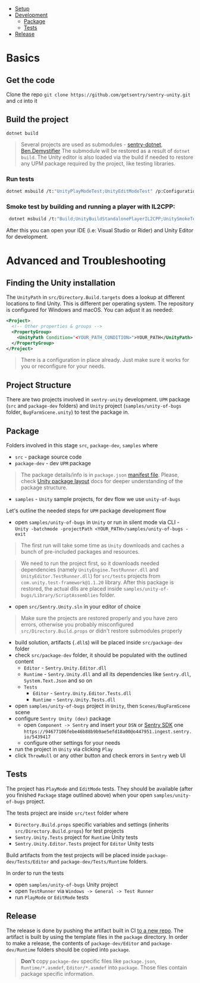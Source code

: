 * [Setup](#setup)
* [Development](#development)
	* [Package](#package)
	* [Tests](#tests)
* [Release](#release)

# Basics

## Get the code

Clone the repo `git clone https://github.com/getsentry/sentry-unity.git` and `cd` into it
   
## Build the project

`dotnet build`

> Several projects are used as submodules - [sentry-dotnet](https://github.com/getsentry/sentry-dotnet), [Ben.Demystifier](https://github.com/benaadams/Ben.Demystifier)
> The submodule will be restored as a result of `dotnet build`. 
> The Unity editor is also loaded via the build if needed to restore any UPM package required by the project, like testing libraries.

### Run tests

```sh
dotnet msbuild /t:"UnityPlayModeTest;UnityEditModeTest" /p:Configuration=Release
```

### Smoke test by building and running a player with IL2CPP:

```sh
 dotnet msbuild /t:"Build;UnityBuildStandalonePlayerIL2CPP;UnitySmokeTestStandalonePlayerIL2CPP"
```

After this you can open your IDE (i.e: Visual Studio or Rider) and Unity Editor for development.

# Advanced and Troubleshooting

## Finding the Unity installation

The `UnityPath` in `src/Directory.Build.targets` does a lookup at different locations to find Unity.
This is different per operating system. The repository is configured for Windows and macOS. You can adjust it as needed:

```xml
<Project>
  <!-- Other properties & groups -->
  <PropertyGroup>
    <UnityPath Condition="<YOUR_PATH_CONDITION>">YOUR_PATH</UnityPath>
  </PropertyGroup>
</Project>
```
> There is a configuration in place already. Just make sure it works for you or reconfigure for your needs.

## Project Structure

There are two projects involved in `sentry-unity` development. `UPM` package (`src` and `package-dev` folders) and `Unity` project (`samples/unity-of-bugs` folder, `BugFarmScene.unity`) to test the package in.

## Package

Folders involved in this stage `src`, `package-dev`, `samples` where

* `src` - package source code
* `package-dev` - dev `UPM` package

> The package details/info is in `package.json` [manifest file](https://docs.unity3d.com/Manual/upm-manifestPkg.html). Please, check [Unity package layout](https://docs.unity3d.com/Manual/cus-layout.html) docs for deeper understanding of the package structure.

* `samples` - `Unity` sample projects, for dev flow we use `unity-of-bugs`

Let's outline the needed steps for `UPM` package development flow

* open `samples/unity-of-bugs` in `Unity` or run in silent mode via CLI - `Unity -batchmode -projectPath <YOUR_PATH>/samples/unity-of-bugs -exit`

> The first run will take some time as `Unity` downloads and caches a bunch of pre-included packages and resources.

> We need to run the project first, so it downloads needed dependencies (namely `UnityEngine.TestRunner.dll` and `UnityEditor.TestRunner.dll`) for `src/tests` projects from `com.unity.test-framework@1.1.20` library. After this package is restored, the actual dlls are placed inside `samples/unity-of-bugs/Library/ScriptAssemblies` folder.

* open `src/Sentry.Unity.sln` in your editor of choice
> Make sure the projects are restored properly and you have zero errors, otherwise you probably misconfigured `src/Directory.Build.props` or didn't restore submodules properly
* build solution, artifacts (`.dll`s) will be placed inside `src/package-dev` folder
* check `src/package-dev` folder, it should be populated with the outlined content
  * `Editor` - `Sentry.Unity.Editor.dll`
  * `Runtime` - `Sentry.Unity.dll` and all its dependencies like `Sentry.dll`, `System.Text.Json` and so on
  * `Tests`
    * `Editor` - `Sentry.Unity.Editor.Tests.dll`
    * `Runtime` - `Sentry.Unity.Tests.dll`
* open `samples/unity-of-bugs` project in `Unity`, then `Scenes/BugFarmScene` scene
* configure `Sentry Unity (dev)` package
  * open `Component -> Sentry` and insert your `DSN` or [Sentry SDK](https://sentry.io/settings/sentry-sdks/projects/sentry-unity/) one `https://94677106febe46b88b9b9ae5efd18a00@o447951.ingest.sentry.io/5439417`
  * configure other settings for your needs
* run the project in `Unity` via clicking `Play`
* click `ThrowNull` or any other button and check errors in `Sentry` web UI
  
## Tests

The project has `PlayMode` and `EditMode` tests. They should be available (after you finished `Package` stage outlined above) when your open `samples/unity-of-bugs` project. 

The tests project are inside `src/test` folder where

* `Directory.Build.props` specific variables and settings (inherits `src/Directory.Build.props`) for test projects
* `Sentry.Unity.Tests` project for `Runtime` Unity tests
* `Sentry.Unity.Editor.Tests` project for `Editor` Unity tests

Build artifacts from the test projects will be placed inside `package-dev/Tests/Editor` and `package-dev/Tests/Runtime` folders. 

In order to run the tests

* open `samples/unity-of-bugs` Unity project
* open `TestRunner` via `Windows -> General -> Test Runner`
* run `PlayMode` or `EditMode` tests

## Release

The release is done by pushing the artifact built in CI [to a new repo](https://github.com/getsentry/unity). The artifact is built by using the template files in the `package` directory. In order to make a release, the contents of `package-dev/Editor` and `package-dev/Runtime` folders should be copied into `package`.

> **Don't** copy `package-dev` specific files like `package.json`, `Runtime/*.asmdef`, `Editor/*.asmdef` into `package`. Those files contain package specific information.
